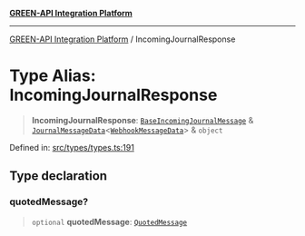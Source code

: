 [**GREEN-API Integration Platform**](../README.md)

***

[GREEN-API Integration Platform](../globals.md) / IncomingJournalResponse

# Type Alias: IncomingJournalResponse

> **IncomingJournalResponse**: [`BaseIncomingJournalMessage`](BaseIncomingJournalMessage.md) & [`JournalMessageData`](JournalMessageData.md)\<[`WebhookMessageData`](WebhookMessageData.md)\> & `object`

Defined in: [src/types/types.ts:191](https://github.com/green-api/greenapi-integration/blob/1e2009040b9fbee0c78f6935b3e8b1d1b6550313/src/types/types.ts#L191)

## Type declaration

### quotedMessage?

> `optional` **quotedMessage**: [`QuotedMessage`](QuotedMessage.md)
